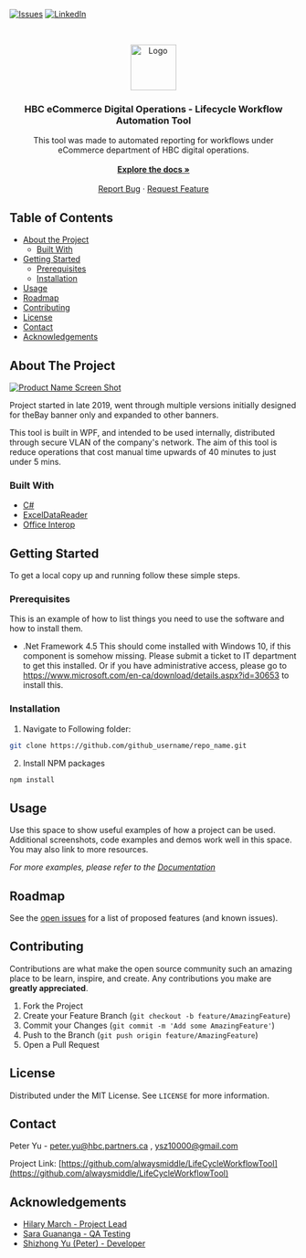 <!-- PROJECT SHIELDS -->
<!--
*** I'm using markdown "reference style" links for readability.
*** Reference links are enclosed in brackets [ ] instead of parentheses ( ).
*** See the bottom of this document for the declaration of the reference variables
*** for contributors-url, forks-url, etc. This is an optional, concise syntax you may use.
*** https://www.markdownguide.org/basic-syntax/#reference-style-links
-->
[![Issues][issues-shield]][issues-url]
[![LinkedIn][linkedin-shield]][linkedin-url]

<!-- PROJECT LOGO -->
<br />
<p align="center">
  <a href="https://github.com/alwaysmiddle/LifeCycleWorkflowTool">
    <img src="https://upload.wikimedia.org/wikipedia/commons/thumb/0/04/Hudson%27s_Bay_Company_Official_Logo_2013.svg/320px-Hudson%27s_Bay_Company_Official_Logo_2013.svg.png" alt="Logo" width="80" height="80">
  </a>

  <h3 align="center">HBC eCommerce Digital Operations - Lifecycle Workflow Automation Tool</h3>

  <p align="center">
     This tool was made to automated reporting for workflows under eCommerce department of HBC digital operations.
    <br />
    <br />
    <a href="https://github.com/alwaysmiddle/LifeCycleWorkflowTool/wiki"><strong>Explore the docs »</strong></a>
    <br />
    <br />
    <a href="https://github.com/alwaysmiddle/LifeCycleWorkflowTool/issues">Report Bug</a>
    ·
    <a href="https://github.com/alwaysmiddle/LifeCycleWorkflowTool/issues">Request Feature</a>
  </p>
</p>



<!-- TABLE OF CONTENTS -->
## Table of Contents

* [About the Project](#about-the-project)
  * [Built With](#built-with)
* [Getting Started](#getting-started)
  * [Prerequisites](#prerequisites)
  * [Installation](#installation)
* [Usage](#usage)
* [Roadmap](#roadmap)
* [Contributing](#contributing)
* [License](#license)
* [Contact](#contact)
* [Acknowledgements](#acknowledgements)



<!-- ABOUT THE PROJECT -->
## About The Project

[![Product Name Screen Shot][product-screenshot]][product-screenshot]

Project started in late 2019, went through multiple versions initially designed for theBay banner only and expanded to other banners.

This tool is built in WPF, and intended to be used internally, distributed through secure VLAN of the company's network. The aim of this tool is reduce operations that cost manual time upwards of 40 minutes to just under 5 mins.

### Built With

* [C#](https://en.wikipedia.org/wiki/C_Sharp_(programming_language))
* [ExcelDataReader](https://github.com/ExcelDataReader/ExcelDataReader)
* [Office Interop](https://docs.microsoft.com/en-us/dotnet/api/microsoft.office.interop.excel?view=excel-pia)



<!-- GETTING STARTED -->
## Getting Started

To get a local copy up and running follow these simple steps.

### Prerequisites

This is an example of how to list things you need to use the software and how to install them.
* .Net Framework 4.5
This should come installed with Windows 10, if this component is somehow missing. Please submit a ticket to IT department to get this installed.
Or if you have administrative access, please go to https://www.microsoft.com/en-ca/download/details.aspx?id=30653 to install this.

### Installation

1. Navigate to Following folder: 
```sh
git clone https://github.com/github_username/repo_name.git
```
2. Install NPM packages
```sh
npm install
```



<!-- USAGE EXAMPLES -->
## Usage

Use this space to show useful examples of how a project can be used. Additional screenshots, code examples and demos work well in this space. You may also link to more resources.

_For more examples, please refer to the [Documentation](https://example.com)_



<!-- ROADMAP -->
## Roadmap

See the [open issues](https://github.com/github_username/repo_name/issues) for a list of proposed features (and known issues).


<!-- CONTRIBUTING -->
## Contributing

Contributions are what make the open source community such an amazing place to be learn, inspire, and create. Any contributions you make are **greatly appreciated**.

1. Fork the Project
2. Create your Feature Branch (`git checkout -b feature/AmazingFeature`)
3. Commit your Changes (`git commit -m 'Add some AmazingFeature'`)
4. Push to the Branch (`git push origin feature/AmazingFeature`)
5. Open a Pull Request

<!-- LICENSE -->
## License

Distributed under the MIT License. See `LICENSE` for more information.

<!-- CONTACT -->
## Contact

Peter Yu - peter.yu@hbc.partners.ca , ysz10000@gmail.com

Project Link: [https://github.com/alwaysmiddle/LifeCycleWorkflowTool](https://github.com/alwaysmiddle/LifeCycleWorkflowTool)



<!-- ACKNOWLEDGEMENTS -->
## Acknowledgements

* [Hilary March - Project Lead](https://www.linkedin.com/in/hilary-march-3089b463/)
* [Sara Guananga - QA Testing](https://www.linkedin.com/in/saraeguananga/)
* [Shizhong Yu (Peter) - Developer](https://www.linkedin.com/in/peter-yu-523a25173/)


<!-- MARKDOWN LINKS & IMAGES -->
<!-- https://www.markdownguide.org/basic-syntax/#reference-style-links -->
[issues-shield]: https://img.shields.io/github/issues-raw/alwaysmiddle/LifeCycleWorkflowTool.svg?style=flat-square
[issues-url]: https://github.com/alwaysmiddle/LifeCycleWorkflowTool/issues
[linkedin-shield]: https://img.shields.io/badge/-LinkedIn-black.svg?style=flat-square&logo=linkedin&colorB=555
[linkedin-url]: https://www.linkedin.com/in/peter-yu-523a25173/
[product-screenshot]: https://i.imgur.com/3RE9jTa.png
